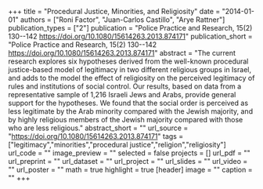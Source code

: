 +++
title = "Procedural Justice, Minorities, and Religiosity"
date = "2014-01-01"
authors = ["Roni Factor", "Juan-Carlos Castillo", "Arye Rattner"]
publication_types = ["2"]
publication = "Police Practice and Research, 15(2) 130--142  https://doi.org/10.1080/15614263.2013.874171"
publication_short = "Police Practice and Research, 15(2) 130--142  https://doi.org/10.1080/15614263.2013.874171"
abstract = "The current research explores six hypotheses derived from the well-known procedural justice-based model of legitimacy in two different religious groups in Israel, and adds to the model the effect of religiosity on the perceived legitimacy of rules and institutions of social control. Our results, based on data from a representative sample of 1,216 Israeli Jews and Arabs, provide general support for the hypotheses. We found that the social order is perceived as less legitimate by the Arab minority compared with the Jewish majority, and by highly religious members of the Jewish majority compared with those who are less religious."
abstract_short = ""
url_source = "https://doi.org/10.1080/15614263.2013.874171"
tags = ["legitimacy","minorities","procedural justice","religion","religiosity"]
url_code = ""
image_preview = ""
selected = false
projects = []
url_pdf = ""
url_preprint = ""
url_dataset = ""
url_project = ""
url_slides = ""
url_video = ""
url_poster = ""
math = true
highlight = true
[header]
image = ""
caption = ""
+++
